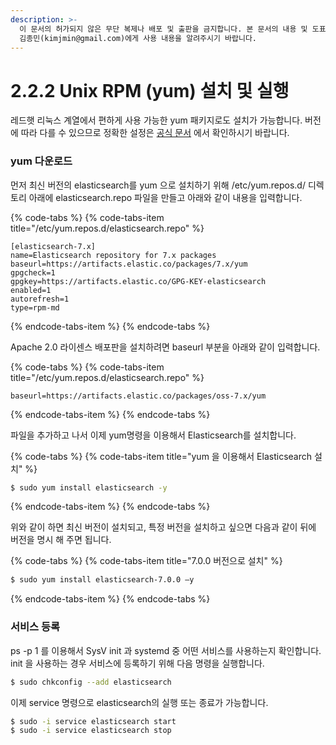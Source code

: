```yaml
---
description: >-
  이 문서의 허가되지 않은 무단 복제나 배포 및 출판을 금지합니다. 본 문서의 내용 및 도표 등을 인용하고자 하는 경우 출처를 명시하고
  김종민(kimjmin@gmail.com)에게 사용 내용을 알려주시기 바랍니다.
---
```


# 2.2.2 Unix RPM \(yum\) 설치 및 실행

  레드햇 리눅스 계열에서 편하게 사용 가능한 yum 패키지로도 설치가 가능합니다. 버전에 따라 다를 수 있으므로 정확한 설정은 [공식 문서](https://www.elastic.co/guide/en/elasticsearch/reference/current/rpm.html%20) 에서 확인하시기 바랍니다.

### yum 다운로드

  먼저 최신 버전의 elasticsearch를 yum 으로 설치하기 위해 /etc/yum.repos.d/ 디렉토리 아래에 elasticsearch.repo 파일을 만들고 아래와 같이 내용을 입력합니다.

{% code-tabs %}
{% code-tabs-item title="/etc/yum.repos.d/elasticsearch.repo" %}
```text
[elasticsearch-7.x]
name=Elasticsearch repository for 7.x packages
baseurl=https://artifacts.elastic.co/packages/7.x/yum
gpgcheck=1
gpgkey=https://artifacts.elastic.co/GPG-KEY-elasticsearch
enabled=1
autorefresh=1
type=rpm-md
```
{% endcode-tabs-item %}
{% endcode-tabs %}

Apache 2.0 라이센스 배포판을 설치하려면 baseurl 부분을 아래와 같이 입력합니다.

{% code-tabs %}
{% code-tabs-item title="/etc/yum.repos.d/elasticsearch.repo" %}
```text
baseurl=https://artifacts.elastic.co/packages/oss-7.x/yum
```
{% endcode-tabs-item %}
{% endcode-tabs %}

  파일을 추가하고 나서 이제 yum명령을 이용해서 Elasticsearch를 설치합니다.

{% code-tabs %}
{% code-tabs-item title="yum 을 이용해서 Elasticsearch 설치" %}
```bash
$ sudo yum install elasticsearch -y
```
{% endcode-tabs-item %}
{% endcode-tabs %}

  위와 같이 하면 최신 버전이 설치되고, 특정 버전을 설치하고 싶으면 다음과 같이 뒤에 버전을 명시 해 주면 됩니다.

{% code-tabs %}
{% code-tabs-item title="7.0.0 버전으로 설치" %}
```bash
$ sudo yum install elasticsearch-7.0.0 –y
```
{% endcode-tabs-item %}
{% endcode-tabs %}

### 서비스 등록

  ps -p 1 를 이용해서 SysV init 과 systemd 중 어떤 서비스를 사용하는지 확인합니다. init 을 사용하는 경우 서비스에 등록하기 위해 다음 명령을 실행합니다.

```bash
$ sudo chkconfig --add elasticsearch
```

  이제 service 명령으로 elasticsearch의 실행 또는 종료가 가능합니다.

```bash
$ sudo -i service elasticsearch start
$ sudo -i service elasticsearch stop
```

